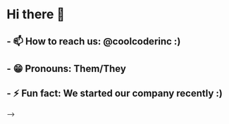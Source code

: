# Hi there 👋


## - 📫 How to reach us: @coolcoderinc :)
## - 😁 Pronouns: Them/They
## - ⚡ Fun fact: We started our company recently :)
-->
